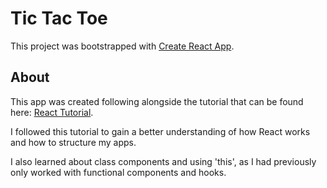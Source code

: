 # Tic Tac Toe

This project was bootstrapped with [Create React App](https://github.com/facebook/create-react-app).

## About

This app was created following alongside the tutorial that can be found here: [React Tutorial](https://reactjs.org/tutorial/tutorial.html).

I followed this tutorial to gain a better understanding of how React works and how to structure my apps.

I also learned about class components and using 'this', as I had previously only worked with functional components and hooks.
